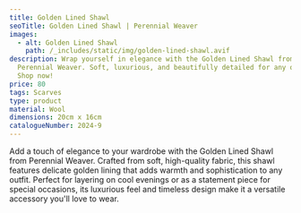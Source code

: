 ```yaml
---
title: Golden Lined Shawl
seoTitle: Golden Lined Shawl | Perennial Weaver
images:
  - alt: Golden Lined Shawl
    path: /_includes/static/img/golden-lined-shawl.avif
description: Wrap yourself in elegance with the Golden Lined Shawl from
  Perennial Weaver. Soft, luxurious, and beautifully detailed for any occasion.
  Shop now!
price: 80
tags: Scarves
type: product
material: Wool
dimensions: 20cm x 16cm
catalogueNumber: 2024-9
---
```

Add a touch of elegance to your wardrobe with the Golden Lined Shawl from Perennial Weaver. Crafted from soft, high-quality fabric, this shawl features delicate golden lining that adds warmth and sophistication to any outfit. Perfect for layering on cool evenings or as a statement piece for special occasions, its luxurious feel and timeless design make it a versatile accessory you'll love to wear.
